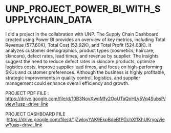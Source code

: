 # UNP_PROJECT_POWER_BI_WITH_SUPPLYCHAIN_DATA
I did a project in the collabration with UNP. The Supply Chain Dashboard created using Power BI provides an overview of key metrics, including Total Revenue (577.60K), Total Cost (52.92K), and Total Profit (524.68K). It analyzes customer demographics, product types (cosmetics, haircare, skincare), defect rates, lead times, and revenue by supplier. The insights suggest the need to reduce defect rates in skincare products, optimize logistics costs, improve supplier lead times, and focus on high-performing SKUs and customer preferences. Although the business is highly profitable, strategic improvements in quality control, logistics, and supplier management could enhance overall efficiency and growth.


PROJECT PDF FILE : https://drive.google.com/file/d/10B3NovXwqMfy2OoUTaQoHLy5Vq4SubsP/view?usp=drive_link

PROJECT DASHBOARD FILE :https://drive.google.com/file/d/1jZwloyYAK9EkpBdeBfPGchXfIXhUKryo/view?usp=drive_link
